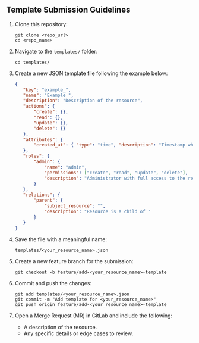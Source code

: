 ## Template Submission Guidelines

1. Clone this repository:
   ```
   git clone <repo_url>
   cd <repo_name>
   ```

2. Navigate to the `templates/` folder:
   ```
   cd templates/
   ```

3. Create a new JSON template file following the example below:
   ```json
   {
      "key": "example_",
      "name": "Example ",
      "description": "Description of the resource",
      "actions": {
          "create": {},
          "read": {},
          "update": {},
          "delete": {}
      },
      "attributes": {
          "created_at": { "type": "time", "description": "Timestamp when the resource was created" }
      },
      "roles": {
          "admin": {
              "name": "admin",
              "permissions": ["create", "read", "update", "delete"],
              "description": "Administrator with full access to the resource"
          }
      },
      "relations": {
          "parent": {
              "subject_resource": "",
              "description": "Resource is a child of "
          }
      }
   }
   ```

4. Save the file with a meaningful name:
   ```
   templates/<your_resource_name>.json
   ```

5. Create a new feature branch for the submission:
   ```
   git checkout -b feature/add-<your_resource_name>-template
   ```

6. Commit and push the changes:
   ```
   git add templates/<your_resource_name>.json
   git commit -m "Add template for <your_resource_name>"
   git push origin feature/add-<your_resource_name>-template
   ```

7. Open a Merge Request (MR) in GitLab and include the following:
   - A description of the resource.
   - Any specific details or edge cases to review.
